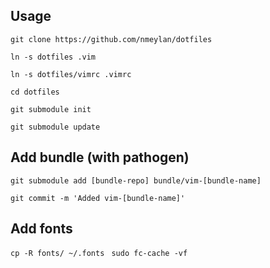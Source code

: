 ## Usage

```git clone https://github.com/nmeylan/dotfiles```

```ln -s dotfiles .vim```

```ln -s dotfiles/vimrc .vimrc```

```cd dotfiles```

```git submodule init```

```git submodule update```

## Add bundle (with pathogen)
```git submodule add [bundle-repo] bundle/vim-[bundle-name]```

```git commit -m 'Added vim-[bundle-name]'```

## Add fonts
`cp -R fonts/ ~/.fonts`
` sudo fc-cache -vf`
